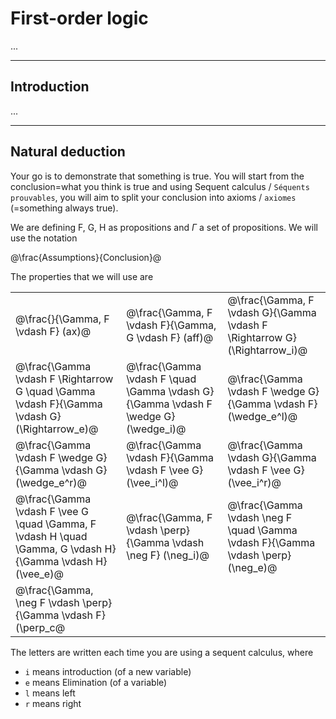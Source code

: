 # First-order logic

...

<hr class="sr">

## Introduction

...

<hr class="sr">

## Natural deduction

Your go is to demonstrate that something is
true. You will start from the conclusion=what you
think is true and using Sequent calculus / ``Séquents prouvables``,
you will aim to split your conclusion into axioms / ``axiomes``
(=something always true).

We are defining F, G, H as propositions and $\Gamma$ 
a set of propositions. We will use the notation

@\frac{Assumptions}{Conclusion}@

The properties that we will use are

<table class="table">
    <tr>
        <td>@\frac{}{\Gamma, F \vdash F} (ax)@</td>
        <td>@\frac{\Gamma, F \vdash F}{\Gamma, G \vdash F} (aff)@</td>
        <td>@\frac{\Gamma, F \vdash G}{\Gamma \vdash F \Rightarrow G} (\Rightarrow_i)@</td>    </tr>
    <tr>
        <td>@\frac{\Gamma \vdash F \Rightarrow G \quad \Gamma \vdash F}{\Gamma \vdash G} (\Rightarrow_e)@</td>
        <td>@\frac{\Gamma \vdash F \quad \Gamma \vdash G}{\Gamma \vdash F \wedge G} (\wedge_i)@</td>
        <td>@\frac{\Gamma \vdash F \wedge G}{\Gamma \vdash F} (\wedge_e^l)@</td>
    </tr>
    <tr>
        <td>@\frac{\Gamma \vdash F \wedge G}{\Gamma \vdash G} (\wedge_e^r)@</td>
        <td>@\frac{\Gamma \vdash F}{\Gamma \vdash F \vee G} (\vee_i^l)@</td>
        <td>@\frac{\Gamma \vdash G}{\Gamma \vdash F \vee G} (\vee_i^r)@</td>
    </tr>
    <tr>
        <td>@\frac{\Gamma \vdash F \vee G \quad \Gamma, F \vdash H \quad \Gamma, G \vdash H}{\Gamma \vdash H} (\vee_e)@</td>
        <td>@\frac{\Gamma, F \vdash \perp}{\Gamma \vdash \neg F} (\neg_i)@</td>
        <td>@\frac{\Gamma \vdash \neg F \quad \Gamma \vdash F}{\Gamma \vdash \perp} (\neg_e)@</td>
    </tr>
    <tr>
        <td>@\frac{\Gamma, \neg F \vdash \perp}{\Gamma \vdash F} (\perp_c@</td>
    </tr>
</table>

The letters are written each time you are using a sequent
calculus, where

* ``i`` means introduction (of a new variable)
* ``e`` means Elimination (of a variable)
* ``l`` means left
* ``r`` means right